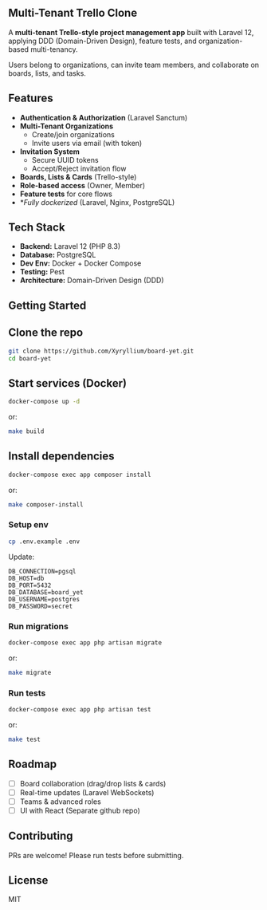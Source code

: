 ## Multi-Tenant Trello Clone

A **multi-tenant Trello-style project management app** built with Laravel 12, applying DDD (Domain-Driven Design), feature tests, and organization-based multi-tenancy.

Users belong to organizations, can invite team members, and collaborate on boards, lists, and tasks.

## Features
- **Authentication & Authorization** (Laravel Sanctum)
- **Multi-Tenant Organizations**
    - Create/join organizations
    - Invite users via email (with token)
- **Invitation System**
    - Secure UUID tokens
    - Accept/Reject invitation flow
- **Boards, Lists & Cards** (Trello-style)
- **Role-based access** (Owner, Member)
- **Feature tests** for core flows
- **Fully dockerized* (Laravel, Nginx, PostgreSQL)

## Tech Stack
- **Backend:** Laravel 12 (PHP 8.3)
- **Database:** PostgreSQL
- **Dev Env:** Docker + Docker Compose
- **Testing:** Pest
- **Architecture:** Domain-Driven Design (DDD)

## Getting Started

## Clone the repo
```bash
git clone https://github.com/Xyryllium/board-yet.git
cd board-yet
````

## Start services (Docker)
```bash
docker-compose up -d
```
or:
```bash
make build
```
## Install dependencies

```bash
docker-compose exec app composer install
```
or:
```bash
make composer-install
```

### Setup env

```bash
cp .env.example .env
```

Update:

```env
DB_CONNECTION=pgsql
DB_HOST=db
DB_PORT=5432
DB_DATABASE=board_yet
DB_USERNAME=postgres
DB_PASSWORD=secret
```

### Run migrations

```bash
docker-compose exec app php artisan migrate
```
or:
```bash
make migrate
```

### Run tests

```bash
docker-compose exec app php artisan test
```
or:
```bash
make test
```

## Roadmap

* [ ] Board collaboration (drag/drop lists & cards)
* [ ] Real-time updates (Laravel WebSockets)
* [ ] Teams & advanced roles
* [ ] UI with React (Separate github repo)

## Contributing

PRs are welcome! Please run tests before submitting.

## License

MIT
